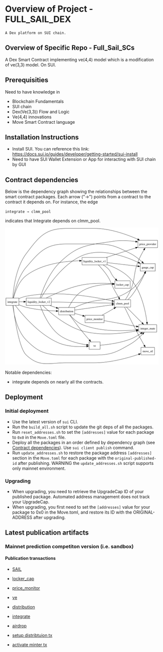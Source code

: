# Overview of Project - FULL_SAIL_DEX

    A Dex platform on SUI chain.

## Overview of Specific Repo - Full_Sail_SCs

A Dex Smart Contract implementing ve(4,4) model which is a modification of ve(3,3) model. On SUI.

## Prerequisities

Need to have knowledge in
- Blockchain Fundamentals
- SUI chain
- Dex(Ve(3,3)) Flow and Logic
- Ve(4,4) innovations
- Move Smart Contract language

## Installation Instructions

- Install SUI. You can reference this link: https://docs.sui.io/guides/developer/getting-started/sui-install
- Need to have SUI Wallet Extension or App for interacting with SUI chain by GUI

## Contract dependencies

Below is the dependency graph showing the relationships between the smart contract packages. Each arrow ("→") points from a contract to the contract it depends on. For instance, the edge

`integrate → clmm_pool`

indicates that Integrate depends on clmm_pool.

![Dependency Graph](dependency_graph.svg)

Notable dependencies:
- integrate depends on nearly all the contracts.

## Deployment

### Initial deployment
- Use the latest version of `sui` CLI.
- Run the `build_all.sh` script to update the git deps of all the packages.
- Run `reset_addresses.sh` to set the `[addresses]` value for each package to `0x0` in the `Move.toml` file.
- Deploy all the packages in an order defined by dependency graph (see [Contract dependencies](#contract-dependencies)). 
Use `sui client publish` command.
- Run `update_addresses.sh` to restore the package address `[addresses]` section in the `Move.toml` for each package with the `original-published-id` after publishing. WARNING the `update_addresses.sh` script supports only mainnet environment.

### Upgrading
- When upgrading, you need to retrieve the UpgradeCap ID of your published package. Automated address management does not track your UpgradeCap.
- When upgrading, you first need to set the `[addresses]` value for your package to 0x0 in the Move.toml, and restore its ID with the ORIGINAL-ADDRESS after upgrading.

## Latest publication artifacts

### Mainnet prediction competiton version (i.e. sandbox)

#### Publication transactions

- [SAIL](https://suivision.xyz/txblock/8h9AypGsfEz4UEycf6zwNjFehpRxHyNYsc7N7JwxzCi)

- [locker_cap](https://suivision.xyz/txblock/BFiALGxLFUczQVCshPtAEpY5H11kci33FHSTPCZRdYtA)
- [price_monitor](https://suivision.xyz/txblock/3cLn9fdvXF9Mfn7zGhmqziLEWonbDWeFdWic1GtnaQW4)
- [ve](https://suivision.xyz/txblock/3HUrksyiojmCAwgQEVfVmMh2sf1TJ6v1oeuiMNPrxume)
- [distribution](https://suivision.xyz/txblock/DF8EohFmy656d7ax4msy8UffgyLdK1Q9U81avsGvbDNp)
- [integrate](https://suivision.xyz/txblock/824KpqdZAL8ALo3GxUE75s5fMvVFd5MPHmjR13GcPtxg)
- [airdrop](https://suivision.xyz/txblock/FA7ModSnkR1kFokbpAyRDE6Kw6ewNDr4wpdm4Np8ARif)

- [setup distribtuion tx](https://suiscan.xyz/mainnet/tx/ANbcJt5Yr6zGWabJbt7CbVU2vg4EZ83PHGgpV37qU3wk)
- [activate minter tx](https://suiscan.xyz/mainnet/tx/CbFUk1GqzXiGe3S1UK5rpTV1bTG9vb57mnzc74SPGrw)
